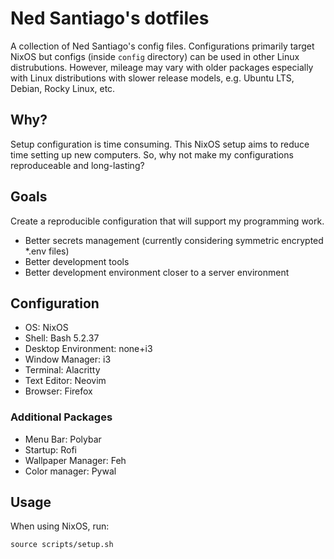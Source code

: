 # Ned Santiago's dotfiles

A collection of Ned Santiago's config files. Configurations primarily target NixOS but configs (inside `config` directory) can be used in other Linux distrubutions. However, mileage may vary with older packages especially with Linux distributions with slower release models, e.g. Ubuntu LTS, Debian, Rocky Linux, etc.

## Why?

Setup configuration is time consuming. This NixOS setup aims to reduce time setting up new computers. So, why not make my configurations reproduceable and long-lasting?

## Goals
Create a reproducible configuration that will support my programming work.
- Better secrets management (currently considering symmetric encrypted *.env files)
- Better development tools
- Better development environment closer to a server environment

## Configuration

- OS: NixOS
- Shell: Bash 5.2.37
- Desktop Environment: none+i3
- Window Manager: i3
- Terminal: Alacritty
- Text Editor: Neovim
- Browser: Firefox

### Additional Packages

- Menu Bar: Polybar
- Startup: Rofi
- Wallpaper Manager: Feh
- Color manager: Pywal

## Usage

When using NixOS, run:

```
source scripts/setup.sh
```

